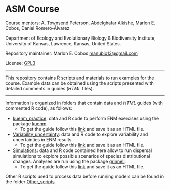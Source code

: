 # ASM Course

Course mentors: A. Townsend Peterson, Abdelghafar Alkishe, Marlon E. Cobos, Daniel Romero-Álvarez

Department of Ecology and Evolutionary Biology & Biodiversity Institute, University of Kansas, Lawrence, Kansas, United States.

Repository maintainer: Marlon E. Cobos <manubio13@gmail.com>

License: <a href="https://github.com/marlonecobos/ASM_course/blob/main/LICENSE" target="_blank">GPL3</a>  

<hr>

This repository contains R scripts and materials to run examples for the course. Example data can be obtained using the scripts presented with detailed comments in guides (*HTML* files).

<hr>

Information is organized in folders that contain data and *HTML* guides (with commented R code), as follows:

- <a href="https://github.com/marlonecobos/ASM_course/tree/main/kuenm_practice" target="_blank">kuenm_practice</a>: data and R code to perform ENM exercises using the package <a href="https://github.com/marlonecobos/kuenm#kuenm-an-r-package-for-detailed-development-of-maxent-ecological-niche-models" target="_blank">kuenm</a>.
  - To get the guide follow this <a href="https://github.com/marlonecobos/ASM_course/raw/main/kuenm_practice/kuenm_practice.html" target="_blank">link</a> and save it as an HTML file.
- <a href="https://github.com/marlonecobos/ASM_course/tree/main/Variability_uncertainty" target="_blank">Variability_uncertainty</a>: data and R code to explore variability and uncertainties in ENM results.
  - To get the guide follow this <a href="https://github.com/marlonecobos/ASM_course/raw/main/Variability_uncertainty/Variability_uncertainty.html" target="_blank">link</a> and save it as an HTML file.
- <a href="https://github.com/marlonecobos/ASM_course/tree/main/Simulations" target="_blank">Simulations</a>: data and R code contained here allow to run dispersal simulations to explore possible scenarios of species distributional changes. Analyses are run using the package <a href="https://github.com/marlonecobos/grinnell#grinnell" target="_blank">grinnell</a>.
  - To get the guide follow this <a href="https://github.com/marlonecobos/ASM_course/raw/main/Simulations/Simulations_future.html" target="_blank">link</a> and save it as an HTML file.

Other R scripts used to process data before running models can be found in the folder <a href="https://github.com/marlonecobos/ASM_course/tree/main/Other_scripts" target="_blank">Other_scripts</a>
